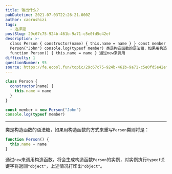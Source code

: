 ```yaml
---
title: 输出什么?
pubDatetime: 2021-07-03T22:26:21.000Z
author: caorushizi
tags:
  - 选择题
postSlug: 29c67c75-924b-461b-9a71-c5e0fd5e42ef
description: >-
  class Person { constructor(name) { this.name = name } } const member = new
  Person("John") console.log(typeof member) 类是构造函数的语法糖，如果用构造函数的方式来重写Person类则将是：
  function Person() { this.name = name } 通过new来调用
difficulty: 1
questionNumber: 95
source: https://fe.ecool.fun/topic/29c67c75-924b-461b-9a71-c5e0fd5e42ef
---
```


```javascript
class Person {
  constructor(name) {
    this.name = name
  }
}

const member = new Person("John")
console.log(typeof member)
```

---

类是构造函数的语法糖，如果用构造函数的方式来重写`Person`类则将是：
```javascript
function Person() {
  this.name = name
}
```
通过`new`来调用构造函数，将会生成构造函数`Person`的实例，对实例执行`typeof`关键字将返回`"object"`，上述情况打印出`"object"`。
